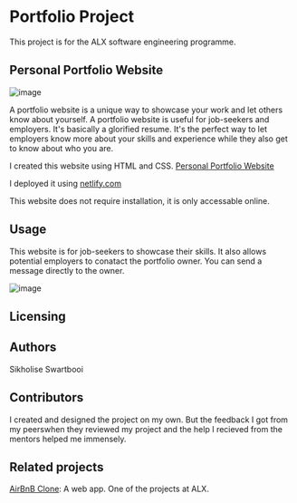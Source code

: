 # Portfolio Project
This project is for the ALX software engineering programme.

## Personal Portfolio Website

![image](https://github.com/SikhoSwart/portfolio_project/assets/129541577/6750f7c8-9116-4d73-ac46-4a8785f27e3b)


A portfolio website is a unique way to showcase your work and let others know about yourself. A portfolio website is useful for job-seekers and employers. It's basically a glorified resume. It's the perfect way to let employers know more about your skills and experience while they also get to know about who you are. 

I created this website using HTML and CSS. [Personal Portfolio Website](https://sikholise.netlify.app)

I deployed it using [netlify.com](https://www.netlify.com/)

This website does not require installation, it is only accessable online.

## Usage
This website is for job-seekers to showcase their skills. It also allows potential employers to conatact the portfolio owner. You can send a message directly to the owner.

![image](https://github.com/SikhoSwart/portfolio_project/assets/129541577/fa3c4e2e-383f-4ff3-896d-476b8ee8c2dd)

## Licensing



## Authors
Sikholise Swartbooi

## Contributors
I created and designed the project on my own. But the feedback I got from my peerswhen they reviewed my project and the help I recieved from the  mentors helped me immensely.

## Related projects
[AirBnB Clone](https://github.com/SikhoSwart/AirBnB_clone_v4): A web app. One of the projects at ALX.
